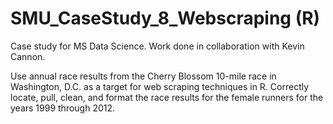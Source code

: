 # SMU_CaseStudy_8_Webscraping (R)

Case study for MS Data Science. Work done in collaboration with Kevin Cannon.

Use annual race results from the Cherry Blossom 10-mile race in Washington, D.C. as a target for web scraping techniques in R. Correctly locate, pull, clean, and format the race results for the female runners for the years 1999 through 2012.
